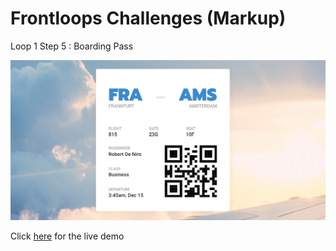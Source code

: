# Frontloops Challenges (Markup)

Loop 1 Step 5 : Boarding Pass

![preview image](./design/preview.png "Click below for live demo")

Click [here](https://zathio.github.io/frontloops-challenges/markup-challenges/loop1-step5/) for the live demo